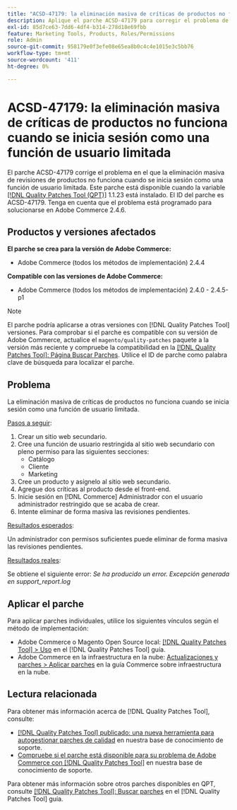 ```yaml
---
title: "ACSD-47179: la eliminación masiva de críticas de productos no funciona cuando se inicia sesión como función de usuario limitada"
description: Aplique el parche ACSD-47179 para corregir el problema de Adobe Commerce en el que la eliminación masiva de revisiones de productos no funciona cuando se inicia sesión como una función de usuario limitada.
exl-id: 85d7ce63-7dd6-4df4-b314-278d18e69fbb
feature: Marketing Tools, Products, Roles/Permissions
role: Admin
source-git-commit: 958179e0f3efe08e65ea8b0c4c4e1015e3c5bb76
workflow-type: tm+mt
source-wordcount: '411'
ht-degree: 0%

---
```


# ACSD-47179: la eliminación masiva de críticas de productos no funciona cuando se inicia sesión como una función de usuario limitada

El parche ACSD-47179 corrige el problema en el que la eliminación masiva de revisiones de productos no funciona cuando se inicia sesión como una función de usuario limitada. Este parche está disponible cuando la variable [[!DNL Quality Patches Tool (QPT)]](/help/announcements/adobe-commerce-announcements/magento-quality-patches-released-new-tool-to-self-serve-quality-patches.md) 1.1.23 está instalado. El ID del parche es ACSD-47179. Tenga en cuenta que el problema está programado para solucionarse en Adobe Commerce 2.4.6.

## Productos y versiones afectados

**El parche se crea para la versión de Adobe Commerce:**

* Adobe Commerce (todos los métodos de implementación) 2.4.4

**Compatible con las versiones de Adobe Commerce:**

* Adobe Commerce (todos los métodos de implementación) 2.4.0 - 2.4.5-p1

>[!NOTE]
>
>El parche podría aplicarse a otras versiones con [!DNL Quality Patches Tool] versiones. Para comprobar si el parche es compatible con su versión de Adobe Commerce, actualice el `magento/quality-patches` paquete a la versión más reciente y compruebe la compatibilidad en la [[!DNL Quality Patches Tool]: Página Buscar Parches](https://experienceleague.adobe.com/tools/commerce-quality-patches/index.html). Utilice el ID de parche como palabra clave de búsqueda para localizar el parche.

## Problema

La eliminación masiva de críticas de productos no funciona cuando se inicia sesión como una función de usuario limitada.

<u>Pasos a seguir</u>:

1. Crear un sitio web secundario.
1. Cree una función de usuario restringida al sitio web secundario con pleno permiso para las siguientes secciones:
   * Catálogo
   * Cliente
   * Marketing
1. Cree un producto y asígnelo al sitio web secundario.
1. Agregue dos críticas al producto desde el front-end.
1. Inicie sesión en [!DNL Commerce] Administrador con el usuario administrador restringido que se acaba de crear.
1. Intente eliminar de forma masiva las revisiones pendientes.

<u>Resultados esperados</u>:

Un administrador con permisos suficientes puede eliminar de forma masiva las revisiones pendientes.

<u>Resultados reales</u>:

Se obtiene el siguiente error: _Se ha producido un error. Excepción generada en support_report.log_

## Aplicar el parche

Para aplicar parches individuales, utilice los siguientes vínculos según el método de implementación:

* Adobe Commerce o Magento Open Source local: [[!DNL Quality Patches Tool] > Uso](https://experienceleague.adobe.com/docs/commerce-operations/tools/quality-patches-tool/usage.html) en el [!DNL Quality Patches Tool] guía.
* Adobe Commerce en la infraestructura en la nube: [Actualizaciones y parches > Aplicar parches](https://experienceleague.adobe.com/docs/commerce-cloud-service/user-guide/develop/upgrade/apply-patches.html) en la guía Commerce sobre infraestructura en la nube.

## Lectura relacionada

Para obtener más información acerca de [!DNL Quality Patches Tool], consulte:

* [[!DNL Quality Patches Tool] publicado: una nueva herramienta para autogestionar parches de calidad](/help/announcements/adobe-commerce-announcements/magento-quality-patches-released-new-tool-to-self-serve-quality-patches.md) en nuestra base de conocimiento de soporte.
* [Compruebe si el parche está disponible para su problema de Adobe Commerce con [!DNL Quality Patches Tool]](/help/support-tools/patches-available-in-qpt-tool/check-patch-for-magento-issue-with-magento-quality-patches.md) en nuestra base de conocimiento de soporte.

Para obtener más información sobre otros parches disponibles en QPT, consulte [[!DNL Quality Patches Tool]: Buscar parches](https://experienceleague.adobe.com/tools/commerce-quality-patches/index.html) en el [!DNL Quality Patches Tool] guía.
